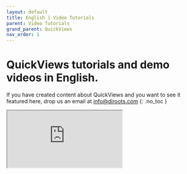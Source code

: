 ```yaml
---
layout: default
title: English | Video Tutorials
parent: Video Tutorials
grand_parent: QuickViews
nav_order: 1
---
```


# QuickViews tutorials and demo videos in English.
If you have created content about QuickViews and you want to see it featured here, drop us an email at info@diroots.com
{: .no_toc }

 <div class="di-iframe-container">
  <iframe
  title="#DiRootsOne | Create Revit Callouts, Elevations, and Sections with QuickViews"
  class="di-responsive-iframe" 
  src="https://www.youtube.com/embed/S_fwwXjCOa8">
  </iframe>
</div>